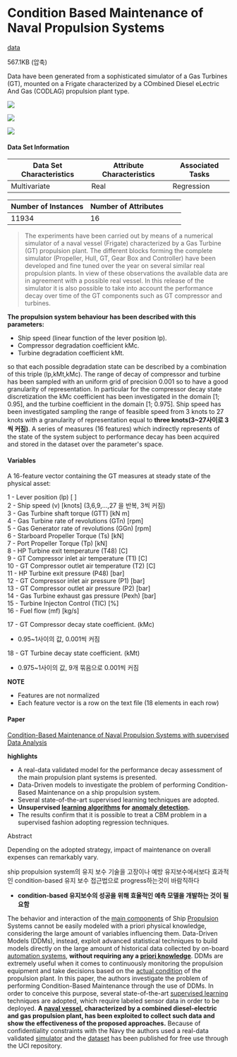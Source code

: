 # Condition Based Maintenance of Naval Propulsion Systems

[data](https://archive.ics.uci.edu/ml/datasets/Condition+Based+Maintenance+of+Naval+Propulsion+Plants#)

567.1KB (압축)

Data have been generated from a sophisticated simulator of a Gas Turbines (GT), mounted on a Frigate characterized by a COmbined Diesel eLectric And Gas (CODLAG) propulsion plant type.

 ![](https://img.shields.io/badge/sector-mechanical-purple.svg)

 ![](https://img.shields.io/badge/labeled-yes-blue.svg)

 ![](https://img.shields.io/badge/time--series-no-red.svg)  

#### Data Set Information

| Data Set Characteristics | Attribute Characteristics | Associated Tasks |
| ------------------------ | ------------------------- | ---------------- |
| Multivariate             | Real                      | Regression       |

| Number of Instances | Number of Attributes |      |      |
| ------------------- | -------------------- | ---- | ---- |
| 11934               | 16                   |      |      |

> The experiments have been carried out by means of a numerical simulator of a naval vessel (Frigate) characterized by a Gas Turbine (GT) propulsion plant. The different blocks forming the complete simulator (Propeller, Hull, GT, Gear Box and Controller) have been developed and fine tuned over the year on several similar real propulsion plants. In view of these observations the available data are in agreement with a possible real vessel. 
> In this release of the simulator it is also possible to take into account the performance decay over time of the GT components such as GT compressor and turbines. 
>
**The propulsion system behaviour has been described with this parameters:**

- Ship speed (linear function of the lever position lp). 
- Compressor degradation coefficient kMc. 
- Turbine degradation coefficient kMt. 

so that each possible degradation state can be described by a combination of this triple (lp,kMt,kMc). 
The range of decay of compressor and turbine has been sampled with an uniform grid of precision 0.001 so to have a good granularity of representation. 
In particular for the compressor decay state discretization the kMc coefficient has been investigated in the domain [1; 0.95], and the turbine coefficient in the domain [1; 0.975]. 
Ship speed has been investigated sampling the range of feasible speed from 3 knots to 27 knots with a granularity of representation equal to **three knots(3~27사이로 3씩 커짐)**. 
A series of measures (16 features) which indirectly represents of the state of the system subject to performance decay has been acquired and stored in the dataset over the parameter's space. 

#### Variables

A 16-feature vector containing the GT measures at steady state of the physical asset:   

1 - Lever position (lp) [ ]  
2 - Ship speed (v) [knots] (3,6,9,...,27 을 반복, 3씩 커짐)  
3 - Gas Turbine shaft torque (GTT) [kN m]  
4 - Gas Turbine rate of revolutions (GTn) [rpm]  
5 - Gas Generator rate of revolutions (GGn) [rpm]  
6 - Starboard Propeller Torque (Ts) [kN]  
7 - Port Propeller Torque (Tp) [kN]  
8 - HP Turbine exit temperature (T48) [C]  
9 - GT Compressor inlet air temperature (T1) [C]  
10 - GT Compressor outlet air temperature (T2) [C]  
11 - HP Turbine exit pressure (P48) [bar]  
12 - GT Compressor inlet air pressure (P1) [bar]  
13 - GT Compressor outlet air pressure (P2) [bar]  
14 - Gas Turbine exhaust gas pressure (Pexh) [bar]  
15 - Turbine Injecton Control (TIC) [%]  
16 - Fuel flow (mf) [kg/s]  

17 - GT Compressor decay state coefficient. (kMc) 

- 0.95~1사이의 값, 0.001씩 커짐

18 - GT Turbine decay state coefficient. (kMt)

- 0.975~1사이의 값, 9개 묶음으로 0.001씩 커짐

**NOTE**

- Features are not normalized
- Each feature vector is a row on the text file (18 elements in each row)

#### Paper

[Condition-Based Maintenance of Naval Propulsion Systems with supervised Data Analysis](https://github.com/makinarocks/awesome-industrial-machine-datasets/blob/master/data-explanation/Naval%20Propulsion%20Plants/Cipollini_etal_OE_2018_Condition_based_maintenance_of_naval_propulsion_systems_with_supervised_data_analysis.pdf) 

**highlights**

- A real-data validated model for the performance decay assessment of the main propulsion plant systems is presented.
- Data-Driven models to investigate the problem of performing Condition-Based Maintenance on a ship propulsion system.
- Several state-of-the-art supervised learning techniques are adopted.
- **Unsupervised [learning algorithms](https://www.sciencedirect.com/topics/engineering/learning-algorithm) for [anomaly detection](https://www.sciencedirect.com/topics/engineering/anomaly-detection).**
- The results confirm that it is possible to treat a CBM problem in a supervised fashion adopting regression techniques.

Abstract

Depending on the adopted strategy, impact of maintenance on overall expenses can remarkably vary.

ship propulsion system의 유지 보수 기술을 고장이나 예방 유지보수에서보다 효과적인 condition-based 유지 보수 접근법으로 progress하는것이 바람직하다

- **condition-based 유지보수의 성공을 위해 효율적인 예측 모델을 개발하는 것이 필요함**

The behavior and interaction of the [main components](https://www.sciencedirect.com/topics/engineering/main-component) of Ship [Propulsion](https://www.sciencedirect.com/topics/earth-and-planetary-sciences/propulsion) Systems cannot be easily modeled with a priori physical knowledge, considering the large amount of variables influencing them. Data-Driven Models (DDMs), instead, exploit advanced statistical techniques to build models directly on the large amount of historical data collected by on-board [automation systems](https://www.sciencedirect.com/topics/engineering/automation-system), **without requiring any a [priori knowledge](https://www.sciencedirect.com/topics/engineering/priori-knowledge)**. DDMs are extremely useful when it comes to continuously monitoring the propulsion equipment and take decisions based on the [actual condition](https://www.sciencedirect.com/topics/engineering/actual-condition) of the propulsion plant. In this paper, the authors investigate the problem of performing Condition-Based Maintenance through the use of DDMs. In order to conceive this purpose, several state-of-the-art [supervised learning](https://www.sciencedirect.com/topics/earth-and-planetary-sciences/supervised-learning) techniques are adopted, which require labeled sensor data in order to be deployed. **A [naval vessel](https://www.sciencedirect.com/topics/engineering/naval-vessels), characterized by a combined diesel-electric and gas propulsion plant, has been exploited to collect such data and show the effectiveness of the proposed approaches.** Because of confidentiality constraints with the Navy the authors used a real-data validated [simulator](https://www.sciencedirect.com/topics/engineering/simulators) and the [dataset](https://www.sciencedirect.com/topics/engineering/dataset) has been published for free use through the UCI repository.



